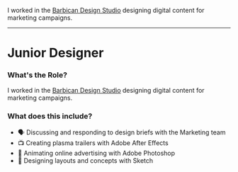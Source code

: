 I worked in the [Barbican Design Studio](https://www.creativelivesinprogress.com/article/paul-heading) designing digital content for marketing campaigns.

---

# Junior Designer

### What's the Role?

I worked in the [Barbican Design Studio](https://www.creativelivesinprogress.com/article/paul-heading) designing digital content for marketing campaigns.

### What does this include?

- 🗣️ Discussing and responding to design briefs with the Marketing team
- 📺 Creating plasma trailers with Adobe After Effects
- 🚀 Animating online advertising with Adobe Photoshop
- 🎨 Designing layouts and concepts with Sketch

<!-- ### What are the interesting parts?

This website creates content by combining data from multiple APIs. It scrapes and stores data during local development, rather than on deploy, so is super fast and consistent at build time.

It also makes use of [Next.js dynamic routing](https://nextjs.org/docs/pages/building-your-application/routing/dynamic-routes), [markdown for content generation](https://www.npmjs.com/package/raw-loader) and [GSAP](https://greensock.com/gsap) for web animation.

### What needs improving?

- **Documentation** 😥 It really should include [JSDoc](https://jsdoc.app) and [SassDoc](https://sassdoc.com). The code is well structured but will be tricky to maintain without notes. -->
